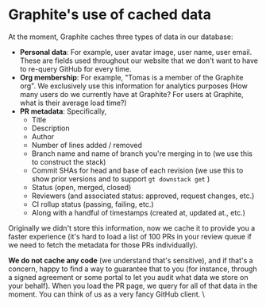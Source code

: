 # Graphite's use of cached data

At the moment, Graphite caches three types of data in our database:

* **Personal data**: For example, user avatar image,  user name, user email. These are fields used throughout our website that we don't want to have to re-query GitHub for every time.&#x20;
* **Org membership**: For example, "Tomas is a member of the Graphite org". We exclusively use this information for analytics purposes (How many users do we currently have at Graphite? For users at Graphite, what is their average load time?)
* **PR metadata**: Specifically,
  * Title
  * Description
  * Author
  * Number of lines added / removed
  * Branch name and name of branch you're merging in to (we use this to construct the stack)
  * Commit SHAs for head and base of each revision (we use this to show prior versions and to support `gt downstack get` )
  * Status (open, merged, closed)
  * Reviewers (and associated status: approved, request changes, etc.)
  * CI rollup status (passing, failing, etc.)
  * Along with a handful of timestamps (created at, updated at., etc.)

Originally we didn't store this information, now we cache it to provide you a faster experience (it's hard to load a list of 100 PRs in your review queue if we need to fetch the metadata for those PRs individually).&#x20;



**We do not cache any code** (we understand that's sensitive), and if that's a concern, happy to find a way to guarantee that to you (for instance, through a signed agreement or some portal to let you audit what data we store on your behalf). When you load the PR page, we query for all of that data in the moment. You can think of us as a very fancy GitHub client. \
